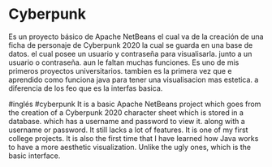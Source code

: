 # Cyberpunk 
Es un proyecto básico de Apache NetBeans el cual va de la creación de una ficha de personaje de Cyberpunk 2020
la cual se guarda en una base de datos. el cual posee un usuario y contraseña para visualisarla. junto a un usuario o contraseña. aun le faltan muchas funciones.
Es uno de mis primeros proyectos universitarios. tambien es la primera vez que e aprendido como funciona java para tener una visualisacion mas estetica.
a diferencia de los feo que es la interfas basica.

#inglés
#cyberpunk
It is a basic Apache NetBeans project which goes from the creation of a Cyberpunk 2020 character sheet
which is stored in a database. which has a username and password to view it. along with a username or password. It still lacks a lot of features.
It is one of my first college projects. It is also the first time that I have learned how Java works to have a more aesthetic visualization.
Unlike the ugly ones, which is the basic interface.
